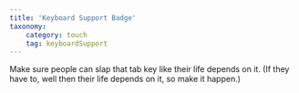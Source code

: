 ```yaml
---
title: 'Keyboard Support Badge'
taxonomy:
    category: touch
    tag: keyboardSupport
---
```

Make sure people can slap that tab key like their life depends on it. (If they have to, well then their life depends on it, so make it happen.)
